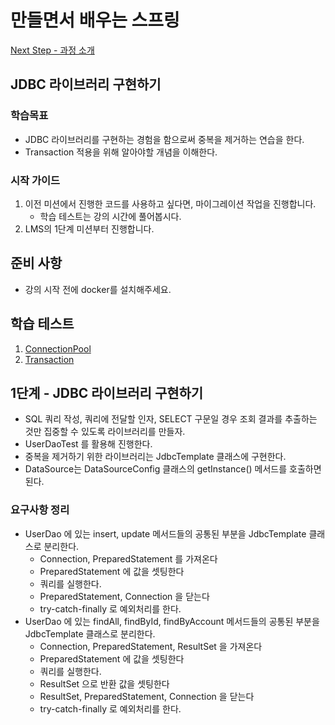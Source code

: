 # 만들면서 배우는 스프링

[Next Step - 과정 소개](https://edu.nextstep.camp/c/4YUvqn9V)

## JDBC 라이브러리 구현하기

### 학습목표

- JDBC 라이브러리를 구현하는 경험을 함으로써 중복을 제거하는 연습을 한다.
- Transaction 적용을 위해 알아야할 개념을 이해한다.

### 시작 가이드

1. 이전 미션에서 진행한 코드를 사용하고 싶다면, 마이그레이션 작업을 진행합니다.
    - 학습 테스트는 강의 시간에 풀어봅시다.
2. LMS의 1단계 미션부터 진행합니다.

## 준비 사항

- 강의 시작 전에 docker를 설치해주세요.

## 학습 테스트

1. [ConnectionPool](study/src/test/java/connectionpool)
2. [Transaction](study/src/test/java/transaction)

## 1단계 - JDBC 라이브러리 구현하기

- SQL 쿼리 작성, 쿼리에 전달할 인자, SELECT 구문일 경우 조회 결과를 추출하는 것만 집중할 수 있도록 라이브러리를 만들자.
- UserDaoTest 를 활용해 진행한다.
- 중복을 제거하기 위한 라이브러리는 JdbcTemplate 클래스에 구현한다.
- DataSource는 DataSourceConfig 클래스의 getInstance() 메서드를 호출하면 된다.

### 요구사항 정리

- UserDao 에 있는 insert, update 메서드들의 공통된 부분을 JdbcTemplate 클래스로 분리한다.
    - Connection, PreparedStatement 를 가져온다
    - PreparedStatement 에 값을 셋팅한다
    - 쿼리를 실행한다.
    - PreparedStatement, Connection 을 닫는다
    - try-catch-finally 로 예외처리를 한다.
- UserDao 에 있는 findAll, findById, findByAccount 메서드들의 공통된 부분을 JdbcTemplate 클래스로 분리한다.
    - Connection, PreparedStatement, ResultSet 을 가져온다
    - PreparedStatement 에 값을 셋팅한다
    - 쿼리를 실행한다.
    - ResultSet 으로 반환 값을 셋팅한다
    - ResultSet, PreparedStatement, Connection 을 닫는다
    - try-catch-finally 로 예외처리를 한다.
